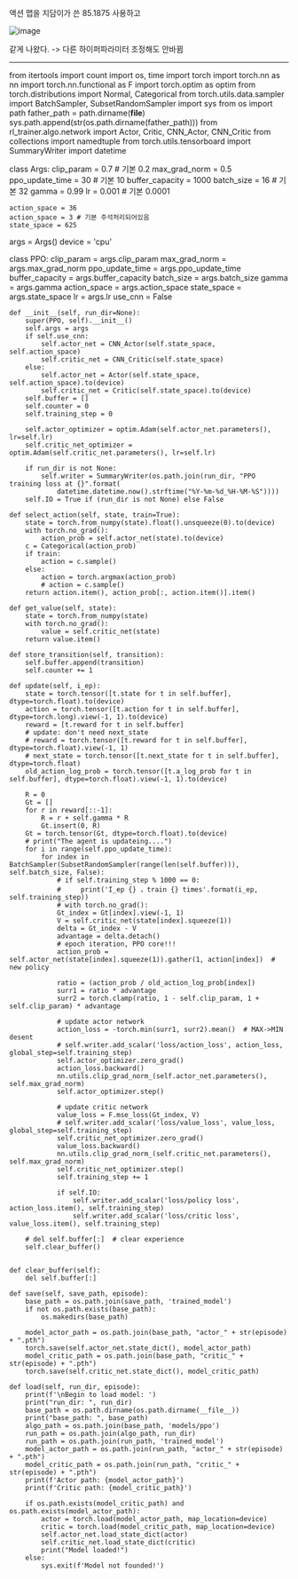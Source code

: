 액션 맵을 지담이가 쓴 85.1875 사용하고

![image](https://github.com/user-attachments/assets/c75b7fc7-b834-46c3-add1-ffaa8c6e4bef)

같게 나왔다. -> 다른 하이퍼파라미터 조정해도 안바뀜

--------

from itertools import count
import os, time
import torch
import torch.nn as nn
import torch.nn.functional as F
import torch.optim as optim
from torch.distributions import Normal, Categorical
from torch.utils.data.sampler import BatchSampler, SubsetRandomSampler
import sys
from os import path
father_path = path.dirname(__file__)
sys.path.append(str(os.path.dirname(father_path)))
from rl_trainer.algo.network import Actor, Critic, CNN_Actor, CNN_Critic
from collections import namedtuple
from torch.utils.tensorboard import SummaryWriter
import datetime

class Args:
    clip_param = 0.7 # 기본 0.2
    max_grad_norm = 0.5
    ppo_update_time = 30 # 기본 10
    buffer_capacity = 1000
    batch_size = 16 # 기본 32
    gamma = 0.99
    lr = 0.001 # 기본 0.0001

    action_space = 36
    action_space = 3 # 기본 주석처리되어있음
    state_space = 625

args = Args()
device = 'cpu'

class PPO:
    clip_param = args.clip_param
    max_grad_norm = args.max_grad_norm
    ppo_update_time = args.ppo_update_time
    buffer_capacity = args.buffer_capacity
    batch_size = args.batch_size
    gamma = args.gamma
    action_space = args.action_space
    state_space = args.state_space
    lr = args.lr
    use_cnn = False

    def __init__(self, run_dir=None):
        super(PPO, self).__init__()
        self.args = args
        if self.use_cnn:
            self.actor_net = CNN_Actor(self.state_space, self.action_space)
            self.critic_net = CNN_Critic(self.state_space)
        else:
            self.actor_net = Actor(self.state_space, self.action_space).to(device)
            self.critic_net = Critic(self.state_space).to(device)
        self.buffer = []
        self.counter = 0
        self.training_step = 0

        self.actor_optimizer = optim.Adam(self.actor_net.parameters(), lr=self.lr)
        self.critic_net_optimizer = optim.Adam(self.critic_net.parameters(), lr=self.lr)

        if run_dir is not None:
            self.writer = SummaryWriter(os.path.join(run_dir, "PPO training loss at {}".format(
                datetime.datetime.now().strftime("%Y-%m-%d_%H-%M-%S"))))
        self.IO = True if (run_dir is not None) else False

    def select_action(self, state, train=True):
        state = torch.from_numpy(state).float().unsqueeze(0).to(device)
        with torch.no_grad():
            action_prob = self.actor_net(state).to(device)
        c = Categorical(action_prob)
        if train:
            action = c.sample()
        else:
            action = torch.argmax(action_prob)
            # action = c.sample()
        return action.item(), action_prob[:, action.item()].item()

    def get_value(self, state):
        state = torch.from_numpy(state)
        with torch.no_grad():
            value = self.critic_net(state)
        return value.item()

    def store_transition(self, transition):
        self.buffer.append(transition)
        self.counter += 1

    def update(self, i_ep):
        state = torch.tensor([t.state for t in self.buffer], dtype=torch.float).to(device)
        action = torch.tensor([t.action for t in self.buffer], dtype=torch.long).view(-1, 1).to(device)
        reward = [t.reward for t in self.buffer]
        # update: don't need next_state
        # reward = torch.tensor([t.reward for t in self.buffer], dtype=torch.float).view(-1, 1)
        # next_state = torch.tensor([t.next_state for t in self.buffer], dtype=torch.float)
        old_action_log_prob = torch.tensor([t.a_log_prob for t in self.buffer], dtype=torch.float).view(-1, 1).to(device)

        R = 0
        Gt = []
        for r in reward[::-1]:
            R = r + self.gamma * R
            Gt.insert(0, R)
        Gt = torch.tensor(Gt, dtype=torch.float).to(device)
        # print("The agent is updateing....")
        for i in range(self.ppo_update_time):
            for index in BatchSampler(SubsetRandomSampler(range(len(self.buffer))), self.batch_size, False):
                # if self.training_step % 1000 == 0:
                #     print('I_ep {} ，train {} times'.format(i_ep, self.training_step))
                # with torch.no_grad():
                Gt_index = Gt[index].view(-1, 1)
                V = self.critic_net(state[index].squeeze(1))
                delta = Gt_index - V
                advantage = delta.detach()
                # epoch iteration, PPO core!!!
                action_prob = self.actor_net(state[index].squeeze(1)).gather(1, action[index])  # new policy

                ratio = (action_prob / old_action_log_prob[index])
                surr1 = ratio * advantage
                surr2 = torch.clamp(ratio, 1 - self.clip_param, 1 + self.clip_param) * advantage

                # update actor network
                action_loss = -torch.min(surr1, surr2).mean()  # MAX->MIN desent
                # self.writer.add_scalar('loss/action_loss', action_loss, global_step=self.training_step)
                self.actor_optimizer.zero_grad()
                action_loss.backward()
                nn.utils.clip_grad_norm_(self.actor_net.parameters(), self.max_grad_norm)
                self.actor_optimizer.step()

                # update critic network
                value_loss = F.mse_loss(Gt_index, V)
                # self.writer.add_scalar('loss/value_loss', value_loss, global_step=self.training_step)
                self.critic_net_optimizer.zero_grad()
                value_loss.backward()
                nn.utils.clip_grad_norm_(self.critic_net.parameters(), self.max_grad_norm)
                self.critic_net_optimizer.step()
                self.training_step += 1

                if self.IO:
                    self.writer.add_scalar('loss/policy loss', action_loss.item(), self.training_step)
                    self.writer.add_scalar('loss/critic loss', value_loss.item(), self.training_step)

        # del self.buffer[:]  # clear experience
        self.clear_buffer()


    def clear_buffer(self):
        del self.buffer[:]

    def save(self, save_path, episode):
        base_path = os.path.join(save_path, 'trained_model')
        if not os.path.exists(base_path):
            os.makedirs(base_path)

        model_actor_path = os.path.join(base_path, "actor_" + str(episode) + ".pth")
        torch.save(self.actor_net.state_dict(), model_actor_path)
        model_critic_path = os.path.join(base_path, "critic_" + str(episode) + ".pth")
        torch.save(self.critic_net.state_dict(), model_critic_path)

    def load(self, run_dir, episode):
        print(f'\nBegin to load model: ')
        print("run_dir: ", run_dir)
        base_path = os.path.dirname(os.path.dirname(__file__))
        print("base_path: ", base_path)
        algo_path = os.path.join(base_path, 'models/ppo')
        run_path = os.path.join(algo_path, run_dir)
        run_path = os.path.join(run_path, 'trained_model')
        model_actor_path = os.path.join(run_path, "actor_" + str(episode) + ".pth")
        model_critic_path = os.path.join(run_path, "critic_" + str(episode) + ".pth")
        print(f'Actor path: {model_actor_path}')
        print(f'Critic path: {model_critic_path}')

        if os.path.exists(model_critic_path) and os.path.exists(model_actor_path):
            actor = torch.load(model_actor_path, map_location=device)
            critic = torch.load(model_critic_path, map_location=device)
            self.actor_net.load_state_dict(actor)
            self.critic_net.load_state_dict(critic)
            print("Model loaded!")
        else:
            sys.exit(f'Model not founded!')

